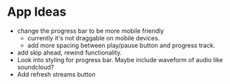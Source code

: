 # App Ideas
- change the progress bar to be more mobile friendly
  - currently it's not draggable on mobile devices.
  - add more spacing between play/pause button and progress track.
- add skip ahead, rewind functionality.
- Look into styling for progress bar. Maybe include waveform of audio like soundcloud?
- Add refresh streams button